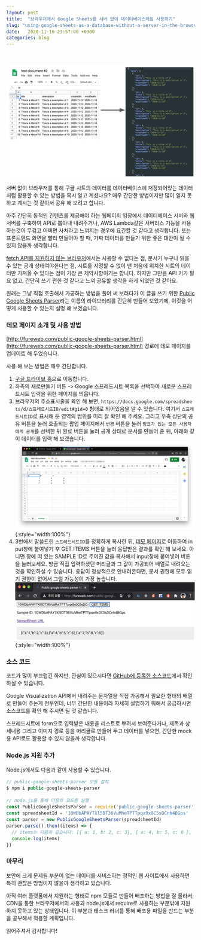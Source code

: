 ```yaml
---
layout: post
title:  "브라우저에서 Google Sheets를 서버 없이 데이터베이스처럼 사용하기"
slug: "using-google-sheets-as-a-database-without-a-server-in-the-browser"
date:   2020-11-16 23:57:00 +0900
categories: blog
---
```

<style>li { word-break: break-all; }</style>

<!-- Global site tag (gtag.js) - Google Analytics -->
<script async src="https://www.googletagmanager.com/gtag/js?id=UA-121955159-1"></script>
<script>
  window.dataLayer = window.dataLayer || [];
  function gtag(){dataLayer.push(arguments);}
  gtag('js', new Date());

  gtag('config', 'UA-121955159-1');
</script>
<script async src="//pagead2.googlesyndication.com/pagead/js/adsbygoogle.js"></script>
<!-- fureweb-github -->
<ins class="adsbygoogle"
     style="display:block"
     data-ad-client="ca-pub-6234418861743010"
     data-ad-slot="8427857156"
     data-ad-format="auto"></ins>
<script>
(adsbygoogle = window.adsbygoogle || []).push({});
</script>

<div class="fb-like" data-href="https://fureweb-com.github.io{{page.url}}" data-layout="button_count" data-action="like" data-size="small" data-show-faces="true" data-share="true"></div>
<br>

![소개 이미지](/assets/img/posts/20201116-introduction.png)

서버 없이 브라우저를 통해 구글 시트의 데이터를 데이터베이스에 저장되어있는 데이터 처럼 활용할 수 있는 방법을 혹시 알고 계셨나요? 매우 간단한 방법이지만 많이 알지 못하고 계시는 것 같아서 공유 해 보려고 합니다.

아주 간단히 동적인 컨텐츠를 제공해야 하는 웹페이지 입장에서 데이터베이스 서버와 웹서버를 구축하여 API로 뽑아내 내려주거나, AWS Lambda같은 서버리스 기능을 사용하는것이 무겁고 어쩌면 사치라고 느껴지는 경우에 요긴할 것 같다고 생각합니다. 또는 프론트엔드 화면을 빨리 만들어야 할 때, 가짜 데이터를 만들기 위한 좋은 대안이 될 수 있지 않을까 생각합니다.

[fetch API를 지원하지 않는 브라우저](https://caniuse.com/fetch)에서는 사용할 수 없다는 점, 문서가 누구나 읽을 수 있는 공개 상태여야한다는 점, 시트를 지정할 수 없이 맨 처음에 위치한 시트의 데이터만 가져올 수 있다는 점이 가장 큰 제약사항이기는 합니다. 하지만 그만큼 API 키가 필요 없고, 간단히 쓰기 편한 것 같다고 느껴 공유할 생각을 하게 되었던 것 같아요.

원래는 그냥 직접 호출해서 가공하는 방법을 풀어 써 보려다가 이 글을 쓰기 위한 [Public Google Sheets Parser](https://www.npmjs.com/package/public-google-sheets-parser)라는 이름의 라이브러리를 간단히 만들어 보았기에, 이것을 어떻게 사용할 수 있는지 설명 해 보겠습니다.


### 데모 페이지 소개 및 사용 방법
[http://fureweb.com/public-google-sheets-parser.html](http://fureweb.com/public-google-sheets-parser.html) 경로에 데모 페이지를 업데이트 해 두었습니다.

사용 해 보는 방법은 매우 간단합니다.

1. [구글 드라이브 홈](https://drive.google.com/drive/u/0/my-drive)으로 이동합니다.
2. 좌측의 새로만들기 버튼 -> Google 스프레드시트 목록을 선택하여 새로운 스프레드시트 입력을 위한 페이지를 띄웁니다.
3. 브라우저의 주소표시줄을 확인 해 보면, `https://docs.google.com/spreadsheets/d/스프레드시트ID/edit#gid=0` 형태로 되어있음을 알 수 있습니다. 여기서 `스프레드시트ID`로 표시해 둔 영역의 범위를 미리 잘 확인 해 주세요. 그리고 우측 상단의 공유 버튼을 눌러 호출되는 팝업 페이지에서 `변경` 버튼을 눌러 `링크가 있는 모든 사용자에게 공개`를 선택한 뒤 완료 버튼을 눌러 공개 상태로 문서를 만들어 준 뒤, 아래와 같이 데이터를 입력 해 보겠습니다.
![스프레드시트 값 입력 예제](/assets/img/posts/20201116-spreadsheet-example.png){:style="width:100%"}
4. 3번에서 말씀드린 `스프레드시트ID`를 정확하게 복사한 뒤, [데모 페이지](http://fureweb.com/public-google-sheets-parser.html)로 이동하여 input창에 붙여넣기 후 GET ITEMS 버튼을 눌러 응답받은 결과를 확인 해 보세요. 아니면 창에 떠 있는 SAMPLE ID로 주어진 값을 복사해서 input창에 붙여넣어 버튼을 눌러보세요. 방금 직접 입력하셨던 머리글과 그 값이 가공되어 배열로 내려오는 것을 확인하실 수 있습니다. 응답이 정상적으로 안내려온다면, 문서 권한에 모두 읽기 권한이 없어서 그럴 가능성이 가장 높습니다.
![샘플 페이지 응답 결과](/assets/img/posts/20201116-sample-page.png){:style="width:100%"}



### 소스 코드
코드가 많이 부끄럽긴 하지만, 관심이 있으시다면 [GitHub에 등록한 소스코드](https://github.com/fureweb-com/public-google-sheets-parser/blob/master/src/index.js)에서 확인하실 수 있습니다.

Google Visualization API에서 내려주는 문자열을 직접 가공해서 필요한 형태의 배열로 만들어 주는게 전부인데, 너무 간단한 내용이라 자세히 설명하기 뭐해서 궁금하시면 소스코드를 확인 해 주시면 될 것 같습니다.

스프레드시트에 form으로 입력받은 내용을 리스트로 뿌려서 보여준다거나, 제목과 상세내용 그리고 이미지 경로 등을 머리글로 만들어 두고 데이터를 넣으면, 간단한 mock용 API로도 활용할 수 있지 않을까 생각합니다.

### Node.js 지원 추가
Node.js에서도 다음과 같이 사용할 수 있습니다.
```js
// public-google-sheets-parser 모듈 설치
$ npm i public-google-sheets-parser

// node.js를 통해 다음의 코드를 실행
const PublicGoogleSheetsParser = require('public-google-sheets-parser')
const spreadsheetId = '10WDbAPAY7Xl5DT36VuMheTPTTpqx9x0C5sDCnh4BGps'
const parser = new PublicGoogleSheetsParser(spreadsheetId)
parser.parse().then((items) => {
  // items는 다음과 같습니다: [{ a: 1, b: 2, c: 3}, { a: 4, b: 5, c: 6 }, { a: 7, b: 8, c: 9 }]
  console.log(items)
})
```

### 마무리
보안에 크게 문제될 부분이 없는 데이터를 서비스하는 정적인 웹 사이트에서 사용하면 특히 괜찮은 방법이지 않을까 생각하고 있습니다.

아직 여러 플랫폼에서 지원하는 형태로 npm 모듈로 만들어 배포하는 방법을 잘 몰라서, CDN을 통한 브라우저에서의 사용과 node.js에서 require로 사용하는 부분밖에 지원하지 못하고 있는 상태입니다. 이 부분과 태스크 러너를 통해 배포용 파일을 만드는 부분을 공부해서 적용할 계획입니다.

읽어주셔서 감사합니다!

<div class="fb-comments" data-href="https://fureweb-com.github.io{{page.url}}" data-width="100%" data-numposts="10"></div>

<div id="fb-root"></div>
<script>(function(d, s, id) {
  var js, fjs = d.getElementsByTagName(s)[0];
  if (d.getElementById(id)) return;
  js = d.createElement(s); js.id = id;
  js.src = "//connect.facebook.net/ko_KR/sdk.js#xfbml=1&version=v2.10&appId=403216550080274";
  fjs.parentNode.insertBefore(js, fjs);
}(document, 'script', 'facebook-jssdk'));</script>
